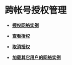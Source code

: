 # 跨帐号授权管理<a name="cc_03_0600"></a>

-   **[授权网络实例](授权网络实例.md)**  

-   **[查看授权](查看授权.md)**  

-   **[取消授权](取消授权.md)**  

-   **[加载其它用户的网络实例](加载其它用户的网络实例.md)**  


